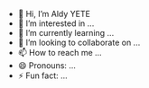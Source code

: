- 👋 Hi, I’m Aldy YETE 
- 👀 I’m interested in ...
- 🌱 I’m currently learning ...
- 💞️ I’m looking to collaborate on ...
- 📫 How to reach me ...
- 😄 Pronouns: ...
- ⚡ Fun fact: ...

<!---
ripaldiaj/ripaldiaj is a ✨ special ✨ repository because its `README.md` (this file) appears on your GitHub profile.
You can click the Preview link to take a look at your changes.
--->
